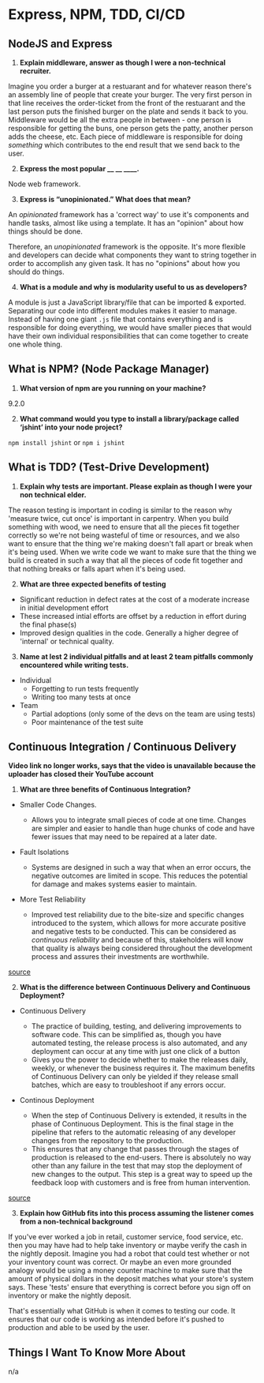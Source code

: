 # Express, NPM, TDD, CI/CD

## NodeJS and Express

1. **Explain middleware, answer as though I were a non-technical recruiter.**

Imagine you order a burger at a restuarant and for whatever reason there's an assembly line of people that create your burger. The very first person in that line receives the order-ticket from the front of the restuarant and the last person puts the finished burger on the plate and sends it back to you. Middleware would be all the extra people in between - one person is responsible for getting the buns, one person gets the patty, another person adds the cheese, etc. Each piece of middleware is responsible for doing *something* which contributes to the end result that we send back to the user.

2. **Express the most popular __ __ ____.**

Node web framework.

3. **Express is “unopinionated.” What does that mean?**

An *opinionated* framework has a 'correct way' to use it's components and handle tasks, almost like using a template. It has an "opinion" about how things should be done.

Therefore, an *unopinionated* framework is the opposite. It's more flexible and developers can decide what components they want to string together in order to accomplish any given task. It has no "opinions" about how you should do things.

4. **What is a module and why is modularity useful to us as developers?**

A module is just a JavaScript library/file that can be imported & exported. Separating our code into different modules makes it easier to manage. Instead of having one giant `.js` file that contains everything and is responsible for doing everything, we would have smaller pieces that would have their own individual responsibilities that can come together to create one whole thing.

## What is NPM? (Node Package Manager)

1. **What version of npm are you running on your machine?**

9.2.0

2. **What command would you type to install a library/package called ‘jshint’ into your node project?**

`npm install jshint` or `npm i jshint`

## What is TDD? (Test-Drive Development)

1. **Explain why tests are important. Please explain as though I were your non technical elder.**

The reason testing is important in coding is similar to the reason why 'measure twice, cut once' is important in carpentry. When you build something with wood, we need to ensure that all the pieces fit together correctly so we're not being wasteful of time or resources, and we also want to ensure that the thing we're making doesn't fall apart or break when it's being used. When we write code we want to make sure that the thing we build is created in such a way that all the pieces of code fit together and that nothing breaks or falls apart when it's being used.

2. **What are three expected benefits of testing**

- Significant reduction in defect rates at the cost of a moderate increase in initial development effort
- These increased intial efforts are offset by a reduction in effort during the final phase(s)
- Improved design qualities in the code. Generally a higher degree of 'internal' or technical quality.

3. **Name at lest 2 individual pitfalls and at least 2 team pitfalls commonly encountered while writing tests.**

- Individual
	- Forgetting to run tests frequently
	- Writing too many tests at once
- Team
	- Partial adoptions (only some of the devs on the team are using tests)
	- Poor maintenance of the test suite

## Continuous Integration / Continuous Delivery

**Video link no longer works, says that the video is unavailable because the uploader has closed their YouTube account**

1. **What are three benefits of Continuous Integration?**

- Smaller Code Changes.
	- Allows you to integrate small pieces of code at one time. Changes are simpler and easier to handle than huge chunks of code and have fewer issues that may need to be repaired at a later date.  

- Fault Isolations
	- Systems are designed in such a way that when an error occurs, the negative outcomes are limited in scope. This reduces the potential for damage and makes systems easier to maintain.

- More Test Reliability
	- Improved test reliability due to the bite-size and specific changes introduced to the system, which allows for more accurate positive and negative tests to be conducted. This can be considered as *continuous reliability* and because of this, stakeholders will know that quality is always being considered throughout the development process and assures their investments are worthwhile.

[source](https://katalon.com/resources-center/blog/benefits-continuous-integration-delivery)

2. **What is the difference between Continuous Delivery and Continuous Deployment?**

- Continuous Delivery 
	- The practice of building, testing, and delivering improvements to software code. This can be simplified as, though you have automated testing, the release process is also automated, and any deployment can occur at any time with just one click of a button
	- Gives you the power to decide whether to make the releases daily, weekly, or whenever the business requires it. The maximum benefits of Continuous Delivery can only be yielded if they release small batches, which are easy to troubleshoot if any errors occur.

- Continous Deployment
	- When the step of Continuous Delivery is extended, it results in the phase of Continuous Deployment. This is the final stage in the pipeline that refers to the automatic releasing of any developer changes from the repository to the production. 
	- This ensures that any change that passes through the stages of production is released to the end-users. There is absolutely no way other than any failure in the test that may stop the deployment of new changes to the output. This step is a great way to speed up the feedback loop with customers and is free from human intervention.

[source](https://www.simplilearn.com/tutorials/devops-tutorial/continuous-delivery-and-continuous-deployment#:~:text=Continuous%20Delivery%20is%20a%20software,changes%20into%20the%20production%20environment.)

3. **Explain how GitHub fits into this process assuming the listener comes from a non-technical background**

If you've ever worked a job in retail, customer service, food service, etc. then you may have had to help take inventory or maybe verify the cash in the nightly deposit. Imagine you had a robot that could test whether or not your inventory count was correct. Or maybe an even more grounded analogy would be using a money counter machine to make sure that the amount of physical dollars in the deposit matches what your store's system says. These 'tests' ensure that everything is correct before you sign off on inventory or make the nightly deposit.

That's essentially what GitHub is when it comes to testing our code. It ensures that our code is working as intended before it's pushed to production and able to be used by the user.

## Things I Want To Know More About
n/a